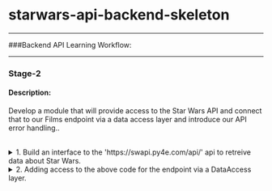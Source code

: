 
# starwars-api-backend-skeleton

---

###Backend API Learning Workflow:

---
### **Stage-2** 

#### Description: 
Develop a module that will provide access to the Star Wars API and connect that to our Films endpoint via a data access layer and introduce our API error handling..
<br/><br/>
<details>
<summary>1. Build an interface to the 'https://swapi.py4e.com/api/' api to retreive data about Star Wars.</summary>

   For this module we shall build a class, a star wars object.
   <br/><br/>
   Copy the code below into the starwars.py file.

   ```python
      # -*- coding: utf-8 -*-


    # ------------------------------------------------
    #    External imports
    # ------------------------------------------------
    
    import asyncio
    import aiohttp
    import requests
    
    # ------------------------------------------------
    #    Python Imports
    # ------------------------------------------------
    
    # ------------------------------------------------
    #     local Imports
    # ------------------------------------------------
    from errors.v1.handlers import DataAccessError
    
    # ------------------------------------------------
    #    Script Wide Variables
    # ------------------------------------------------
    URL = 'https://swapi.py4e.com/api/'
    
    
    # ------------------------------------------------
    #          CLASSES START HERE
    # ------------------------------------------------
    
    
    class StarWars(object):
        """
            Star Wars object
            Facilitates Async Calls to the swapi api for retrieval of star wars data.
            All methods are static helper functions with the exception of request_data.
            The request_data function is used to retrieve star wars data and called via api
            StarWars class object instance.
        """
    
        def __init__(self, **kwargs):
    
            # Variables used for each instance of the class.
            self.swars_data = []
   ```
   
   Above you can see that we have a class called StarWars and an __init__ method. This method is used to 
   add any variables to all new star wars objects.
    <br/><br/>
   Here you can see that we set the object variable swars_data to an empty list. We will see how this is used later.

   <br/><br/>
   
   Now let's examine the 'External Imports' near the top of the page.

   ```python
    import asyncio
    import aiohttp
    import requests
   ```

In this module we shall use two types of methods to send requests. Let's look at them in order of least complexity.
<br/><br/>
   1. A synchronous request via the third import in the list - the package requests.
   <br/><br/>
   requests is a well known python package that handles requests to any reachable service.
   When your code makes a synchronous request it does not return until it receives the response blocking any further processing, i.e. you have to wait for the response before continuing.
   <br/><br/>
   We will use this kind of request when we require a single record from the Star Wars API.
   <br/><br/>
 
   ####A synchronous Request
    
  ![](/Users/chezx/Development/fathat-training/101-coding-projects/Starwars/startwars-teaching-repos/syncio-requests.drawio.png)
   
  <br/>

2. Asynchronous requests via the packages asyncio and aiohttp.
      <br/><br/>
      We use asyncio along with aiohttp to create a set of input output tasks, i.e. in this case calls to the Star Wars APi and handle the responses via a function assigned to each call. 
      This is not the same as a promise in Javascript. We'll get to the details of how this works when we include the code shortly. In the meantime have a look at the following diagram to get a feel for we're going to do.
      <br/><br/>
      ####An asynchronous Request
      
      ![](/Users/chezx/Development/fathat-training/101-coding-projects/Starwars/startwars-teaching-repos/async-request.drawio.png)
       <br/><br/>
      As you can see from the diagram above, using an asyncio client session and aiohttp there is a connection pool that
      enables multiple requests to be sent simultaneously in any order to our Star Wars API.
      <br/><br/>
      Each call/task is configured with a handler/method a url for the actual address of the call and any arguments we 
      wish to send with the call. 
      <br/><br/>
      When we have added all our calls to the call list we then run the asyncio module and call asyncio gather with the calls
      list as a parameter. asyncio.gather will fire off all the calls which in turn call the handler/method that makes
      the calls. In that method handler, as we shall see in the code we use an 'await' keyword on the request. This tells the handler to
      stop processing the code in the handler at that point and allow the other code outside of it to be processed, which in this case means
      that the same method handler can be called again for the other requests. Each time releasing after the 'await'.
      <br/><br/>
      When each request receives a response, the asyncio knows to go back to the point in the code directly after the await. This happens for each and every call.
      <br/><br/>
      Now let's look at the code for both the synchronous and asynchronous calls made above.
      <br/><br/>
   
    ```python
        async def fetch_json(self, session: aiohttp.ClientSession(), url: str, **kwargs):
                  """
                     Async function to make multiple api calls and fetch json data for each call
                     Adding the data when received to the self.swars_data list
                  """
                  print(f"Requesting {url}")
                  resp = await session.request('GET', url=url, **kwargs)
                  if resp.status == 200:
                      data = await resp.json(content_type=None)
                      print(f"Received data for {url}")
                      # Put the results data on the end of the list
                      self.swars_data.extend(data['results'])
                  else:
                      error = f"url {url}"
                      raise DataAccessError(message=error, status_code=resp.status)
   
        async def api_query(self, urls, **kwargs):
                  """
                     Set up an async task for each url in urls and call the urls asynchronously.
                     Asyncio sets up a client connection to handle all the calls to the swapi api.
                     Calls fetch_json after each task/url call gets a response
                  """
                  # Single client session for all the api calls. We use an open HTTP connection for simplicity here. The
                  # data is open source...
                  client = aiohttp.ClientSession(connector=aiohttp.TCPConnector(ssl=False))

                  async with client as session:
                      # Create fetch tasks from the urls
                      tasks = []

                      for url in urls:
                          tasks.append(self.fetch_json(session=session, url=url, **kwargs))

                      # waits for asyncio.gather() to be completed, required because we want to sort when all data has arrived
                      await asyncio.gather(*tasks, return_exceptions=True)
                      # This has no effect - because we are using a with statement that will automatically close the session
                      # await session.close() 

        def request_data_async(self, query, batch_size=None, max_items=None):
            """
                This method formats n number of urls with the parameter 'query'

            param: query - the api query parameter i.e. films or people
            param: max_items: The maximum number of items to fetch
            params: batch_size: The maximum items returned across all batches/api calls
            """
            # Create the initial url
            urls = []
            urls_append = urls.append

            if max_items and batch_size and max_items > batch_size:
                for i in range(1, round(max_items / batch_size) + 1):
                    urls_append(f"{URL}{query}/?page={i}")
            else:
                urls.append(f"{URL}{query}/")

            # Call the api query function
            asyncio.run(self.api_query(urls)) 

        def request_data_sync(self, query):
            """
                Request and wait for our data to return
                In this method we are using the requests package to make a simple synchronous API call
                The code is blocked until the response is received.
            :param query: Contains query parameters for the request
            :return:
            """
            status = ""

            try:
                # Format the url from the main swapi url plus the query/queries
                url = f"{URL}{query}/"
                # make the request
                r = requests.get(url=url)
                # Raise the status to make sure it was successful. If it is not the below exception will occur
                status = r.status_code
                r.raise_for_status()

                # We have success - let's return the data
                # extracting data in json format
                self.swars_data = r.json()

            except requests.ConnectionError as e:
                msg = "OOPS!! Connection Error. Make sure you are connected to a live Internet connection."
                raise DataAccessError(message=msg, status_code=status)
            except requests.Timeout as e:
                msg = "OOPS!! Timeout Error"
                raise DataAccessError(message=msg, status_code=status)
            except requests.HTTPError as e:
                if status == 404:
                    msg = "Not Found"
                elif status == 400:
                    msg = "Bad Request"
                elif status == 500:
                    msg = "Server Error on the Star Wars Api"
                else:
                    msg = "Opps Something went wrong!!"
                raise DataAccessError(message=msg, status_code=status)
            except KeyboardInterrupt:
                msg = "Someone closed the program"
                raise DataAccessError(message=msg, status_code=status)
   ```
   
    <br/>
   Let's walk through the code and map it to the images above.
   <br/><br/>

   1. First let's look at the synchronous method.
   
      ```python
      def request_data_sync(self, query):
      ```

      This is perfectly straight forward. We simply pass in a query parameter such as 'films/1', which tells us we want to 
      retrieve data for the film with ID 1. 
      <br/>
      Next we append this to the Star Wars API url, then make the request using requests. When the response returns we check the status. 
      If it is a 200 (all good), we take the json response data from the response object and assign it to our swars_data variable we declared in the class __init__ method. This
      <br/><br/>
      If it is not ok we raise an exception. The exception message depends on the status. The exception being raised for all errors is the
      a DataAccessError. We'll get to our error handling shortly. For now, it is enough to know that errors/exceptions are being 
      handled.
   <br/><br/>
   
   2. Now let's look at the more complex asynchronous method.
      
    ```python
    def request_data_async(self, query, batch_size=None, max_items=None):
    ```
    As you can see we pass in three parameters.
    <br/><br/>
    * The query parameter
    * A batch_size parameter - this tells us how many items we would like the Star Wars API to return in a single call.
    * A max_items parameter - this tells us how many items in total across all calls we wish to retrieve.
   
    <br/><br/>

    This method builds n urls. Both batch_size and max_items are optional. If they have no value a single url is created by appending the Star Wars url with the query.
    Otherewise, a series of urls is created, according to the max_items being divided by the batch_size parameter. For each of these urls we not only append the query but also an extra
    query parameter called page, which equates to a number starting at 1 and ending in n+1. 

    <br/><br/>
    Once our urls have been created we run the asyncio via asyncio.run, passing it a call to our query function which has the urls and any other arguments as parameters.
    This function then gets called within the asyncio process.

    ```python
    async def api_query(self, urls, **kwargs):
    ```
   
    The first thing to notice about our api_query function is that the definition 'def' is preceded by 'async'.
    <br/><br/>
    When a function is preceded by the keyword 'async' we know that this function is an asynchronous coroutine and will call some process using the 'await' keyword.
    The 'await' keyword tells the code to pass back control to the event loop. Therefore, the method api_query is a coroutine that performs a bunch of asynchronous calls.
    <br/><br/>
    As you can see from the code we assign a bunch of tasks/request calls to a task list using the urls passed in. Each task is assignedd a method that it will call, 
    in this case
 
    ```python
    def fetch_json(self, session: aiohttp.ClientSession(), url: str, **kwargs):
    ```
   
    This method has session, a relevant url and any extra arguments as parameters. Once we call asyncio.gather in our api_query method, passing our task list as a parmeter, 
    the 'fetch_json' function will be executed asynchronously until all tasks have been called. So if we have 10 urls to call 'fetch_json' gets called 10 times. So
    
    What happens in fetch_json, simple it makes a request to the url with specified query and arguments using the client session (connection pool).
    It uses the 'await' keyword here to release the event loop to fire the next call...When the response comes, it checks the status and if all ok, 
    adds the returned json response data to our class object swars_data variable. If there is an error then it handles it by raising a DataAccessError. We
    <br/><br/>

    Hopefully you have understood what's happening now and are ready to move on, but before you do that copy the last section of code and append it to the starwars.py file.
    
</details>

<details>
<summary>2. Adding access to the above code for the endpoint via a DataAccess layer.</summary>
</details>

